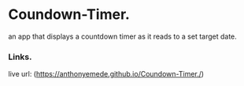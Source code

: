 # Coundown-Timer.
an app that displays a countdown timer as it reads to a set target date.

### Links.
  live url: (https://anthonyemede.github.io/Coundown-Timer./)
